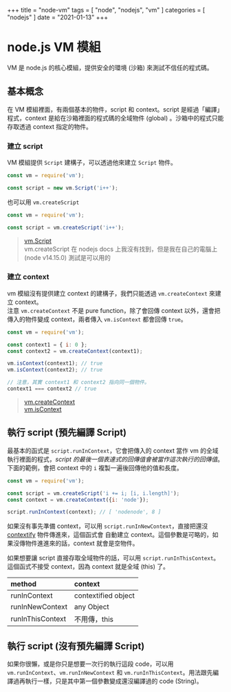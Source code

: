 +++
title = "node-vm"
tags = [ "node", "nodejs", "vm" ]
categories = [ "nodejs" ]
date = "2021-01-13"
+++

# node.js VM 模組
VM 是 node.js 的核心模組，提供安全的環境 (沙箱) 來測試不信任的程式碼。

## 基本概念
在 VM 模組裡面，有兩個基本的物件，script 和 context。script 是經過「編譯」程式，context 是給在沙箱裡面的程式碼的全域物件 (global) 。沙箱中的程式只能存取透過 context 指定的物件。

### 建立 script
VM 模組提供 `Script` 建構子，可以透過他來建立 `Script` 物件。
```js
const vm = require('vm');

const script = new vm.Script('i++');
```

也可以用 `vm.createScript`
```js
const vm = require('vm');

const script = vm.createScript('i++');
```

> [vm.Script](https://nodejs.org/dist/latest-v14.x/docs/api/vm.html#vm_class_vm_script)  
> vm.createScript 在 nodejs docs 上我沒有找到，但是我在自己的電腦上 (node v14.15.0) 測試是可以用的  

### 建立 context
vm 模組沒有提供建立 context 的建構子，我們只能透過 `vm.createContext` 來建立 context。  
注意 `vm.createContext` 不是 pure function，除了會回傳 context 以外，還會把傳入的物件變成 context，兩者傳入 `vm.isContext` 都會回傳 `true`。
```js
const vm = require('vm');

const context1 = { i: 0 };
const context2 = vm.createContext(context1);

vm.isContext(context1); // true
vm.isContext(context2); // true

// 注意，其實 context1 和 context2 指向同一個物件。
context1 === context2 // true
```

> [vm.createContext](https://nodejs.org/dist/latest-v14.x/docs/api/vm.html#vm_vm_createcontext_contextobject_options)  
> [vm.isContext](https://nodejs.org/dist/latest-v14.x/docs/api/vm.html#vm_vm_iscontext_object)  

## 執行 script (預先編譯 Script) 
最基本的函式是 `script.runInContext`，它會把傳入的 context 當作 vm 的全域執行裡面的程式，*script 的最後一個表達式的回傳值會被當作這次執行的回傳值*。  
下面的範例，會把 context 中的 `i` 複製一遍後回傳他的值和長度。
```js
const vm = require('vm');

const script = vm.createScript('i += i; [i, i.length]');
const context = vm.createContext({i: 'node'});

script.runInContext(context); // [ 'nodenode', 8 ]
```

如果沒有事先準備 context，可以用 `script.runInNewContext`，直接把還沒 [contextify](https://nodejs.org/dist/latest-v14.x/docs/api/vm.html#vm_what_does_it_mean_to_contextify_an_object) 物件傳進來，這個函式會
自動建立 context。這個參數是可略的，如果沒傳物件進進來的話，context 就會是空物件。

如果想要讓 script 直接存取全域物件的話，可以用 `script.runInThisContext`。這個函式不接受 context，因為 context 就是全域 (this) 了。

| method           | context             |
| :---             | :---                |
| runInContext     | contextified object |
| runInNewContext  | any Object          |
| runInThisContext | 不用傳，this        |
	

## 執行 script  (沒有預先編譯 Script) 
如果你很懶，或是你只是想要一次行的執行這段 code，可以用 `vm.runInContext`、`vm.runInNewContext` 和 `vm.runInThisContext`。用法跟先編譯過再執行一樣，只是其中第一個參數變成還沒編譯過的 code (String)。
